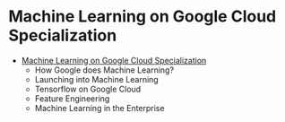 # Machine Learning on Google Cloud Specialization

- [Machine Learning on Google Cloud Specialization](https://www.coursera.org/specializations/machine-learning-tensorflow-gcp)
  - How Google does Machine Learning?
  - Launching into Machine Learning
  - Tensorflow on Google Cloud
  - Feature Engineering
  - Machine Learning in the Enterprise
